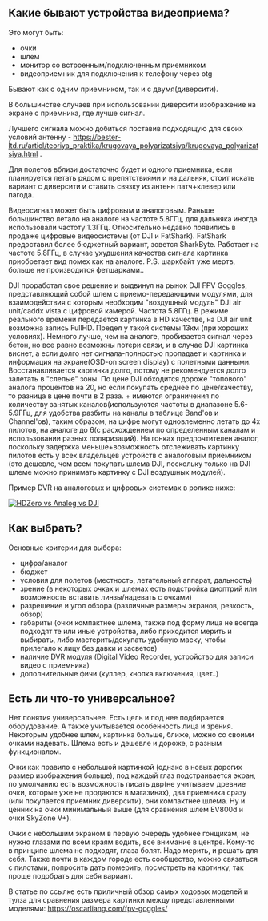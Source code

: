 ## Какие бывают устройства видеоприема?
Это могут быть:
* очки
* шлем
* монитор со встроенным/подключенным приемником
* видеоприемник для подключения к телефону через otg

Бывают как с одним приемником, так и с двумя(диверсити).

В большинстве случаев при использовании диверсити изображение на экране  с приемника, где лучше сигнал.

Лучшего сигнала можно добиться поставив подходящую для своих условий антенну - https://bester-ltd.ru/articl/teoriya_praktika/krugovaya_polyarizatsiya/krugovaya_polyarizatsiya.html .

Для полетов вблизи достаточно будет и одного приемника, если планируется летать рядом с препятствиями и на дальняк, стоит искать вариант с диверсити и ставить связку из антенн патч+клевер или пагода.

Видеосигнал может быть цифровым и аналоговым. Раньше большинство летало на аналоге на частоте 5.8ГГц, для дальняка иногда использовали частоту 1.3ГГц. Относительно недавно появились в продаже цифровые видеосистемы (от DJI и FatShark). FatShark предоставил более бюджетный вариант, зовется SharkByte. Работает на частоте 5.8ГГц, в случае ухудшения качества сигнала картинка приобретает вид помех как на аналоге. P.S. шаркбайт уже мертв, больше не производится фетшарками..

DJI проработал свое решение и выдвинул на рынок DJI FPV Goggles, представляющий собой шлем с приемо-передающими модулями, для взаимодействия с которым необходим "воздушный модуль" DJI air unit/caddx vista с цифровой камерой. Частота 5.8ГГц. В режиме реального времени передается картинка в HD качестве, на DJI air unit возможна запись FullHD. Предел у такой системы 13км (при хороших условиях). Немного лучше, чем на аналоге, пробивается сигнал через бетон, но все равно возможны потери связи, и в случае DJI картинка виснет, а если долго нет сигнала-полностью пропадает и картинка и информация на экране(OSD-on screen display) с полетными данными. Восстанавливается картинка долго, потому не рекомендуется долго залетать в "слепые" зоны. По цене DJI обходится дороже "топового" аналога процентов на 20, но если покупать среднее по цене/качеству, то разница в цене почти в 2 раза. + имеются ограничения по количеству занятых каналов(используются частоты в диапазоне 5.6-5.9ГГц, для удобства разбиты на каналы в таблице Band'ов и Channel'ов), таким образом, на цифре могут одновлеменно летать до 4х пилотов, на аналоге до 6(с расхождением по определенным каналам и использовании разных поляризаций). На гонках предпочтителен аналог, поскольку задержка меньше+возможность отслеживать картинку пилотов есть у всех владельцев устройств с аналоговым приемником (это дешевле, чем всем покупать шлема DJI, поскольку только на DJI шлеме можно принимать картинку с DJI воздушных модулей).

Пример DVR на аналоговых и цифровых системах в ролике ниже:

[![HDZero vs Analog vs DJI](https://img.youtube.com/vi/cdA7dYMcdmo/0.jpg)](https://youtu.be/cdA7dYMcdmo "HDZero vs Analog vs DJI")


## Как выбрать?
Основные критерии для выбора:
*  цифра/аналог
*  бюджет
*  условия для полетов (местность, летательный аппарат, дальность)
*  зрение (в некоторых очках и шлемах есть подстройка диоптрий или возможность вставить линзы/надевать с очками)
*  разрешение и угол обзора (различные размеры экранов, резкость, обзор)
*  габариты (очки компактнее шлема, также под форму лица не всегда подходят те или иные устройства, либо приходится мерить и выбирать, либо мастерить/докупать удобную маску, чтобы прилегало к лицу без давки и засветов)
*  наличие DVR модуля (Digital Video Recorder, устройство для записи видео с приемника)
*  дополнительные фичи (куллер, кнопка включения, цвет..)

## Есть ли что-то универсальное?
Нет понятия универсальнее. Есть цель и под нее подбирается оборудование. А также учитывается особенность лица и зрения.
Некоторым удобнее шлем, картинка больше, ближе, можно со своими очками надевать. Шлема есть и дешевле и дороже, с разным функционалом.

Очки как правило с небольшой картинкой (однако в новых дорогих размер изображения больше), под каждый глаз подстраивается экран, по умолчанию есть возможность писать двр(не учитываем древние очки, которые уже не продаются в магазинах), два приемника сразу (или покупается приемник диверсити), они компактнее шлема. Ну и ценник на очки минимальный выше (для сравнения шлем EV800d и очки SkyZone V+).

Очки с небольшим экраном в первую очередь удобнее гонщикам, не нужно глазами по всем краям водить, все внимание в центре. Кому-то в принципе шлема не подходят, глаза болят. Надо мерить, и решать для себя. Также почти в каждом городе есть сообщество, можно связаться с пилотами, попросить дать померить, посмотреть на картинку, так проще подобрать для себя вариант.

В статье по ссылке есть приличный обзор самых ходовых моделей и тулза для сравнения размера картинки между представленными моделями: https://oscarliang.com/fpv-goggles/
